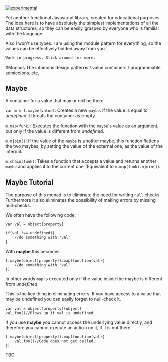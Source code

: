 [![experimental](http://badges.github.io/stability-badges/dist/experimental.svg)](http://github.com/badges/stability-badges)

Yet another functional Javascript library, created for educational purposes. The idea here is to have absolutely the simplest implementations of all the data structures, so they can be easily grasped by everyone who is familiar with the language. 

Also I won't use types. I am using the module pattern for everything, so the values can be effectively hidded away from you.

    Work in progress. Stick around for more.


#Monads
The infamous design patterns / value containers / programmable semicolons. etc.

Maybe
-----
A container for a value that may or not be there. 

`var m = f.maybe(value)`:  Creates a new `maybe`. 
If the value is equal to *undefined* it threats the container as empty.

`m.map(funk)`: Executes the function with the `maybe`'s value as an argument, but only if the value is different from *undefined*.

`m.mjoin()`: If the value of the `maybe` is another maybe, this function flattens the two maybes, by setting the value of the external one, as the value of the internal. 

`m.chain(funk)`: Takes a function that accepts a value and returns another `maybe` and applies it to the current one (Equivalent to `m.map(funk).mjoin()`).

Maybe Tutorial
--------------
The purpose of this monad is to eliminate the need for writing `null` checks. Furthermore it also eliminates the possibility of making errors by missing null-checks.

We often have the following code:

    var val = object[property]
    
    if(val !== undefined){
    	//do something with 'val'
    }

With **maybe** this becomes:

	f.maybe(object[property]).map(function(val){
		//do something with 'val'
	})
In other words `map` is executed only if the value inside the maybe is different from *undefined*.

This is the key thing in eliminating  errors. If you have access to a value that may be undefined you can easily forget to null-check it.

	var val = object[property](object)
	val.foo()//Blows up if val is undefined    
    
If you use **maybe** you cannot access the underlying value directly, and therefore you cannot execute an action on it, if it is not there.
 
	f.maybe(object[property]).map(function(val){
		val.foo()//Code does not get called.
	})


TBC